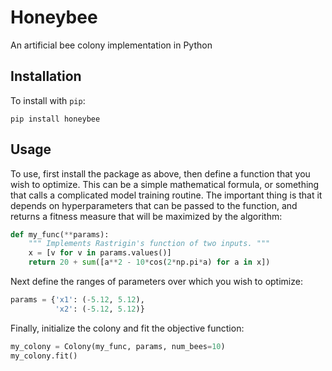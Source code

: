 # Honeybee

An artificial bee colony implementation in Python

## Installation

To install with `pip`:

    pip install honeybee

## Usage

To use, first install the package as above, then define a function that you
wish to optimize. This can be a simple mathematical formula, or something that
calls a complicated model training routine. The important thing is that it
depends on hyperparameters that can be passed to the function, and returns a
fitness measure that will be maximized by the algorithm:

```python
def my_func(**params):
    """ Implements Rastrigin's function of two inputs. """
    x = [v for v in params.values()]
    return 20 + sum([a**2 - 10*cos(2*np.pi*a) for a in x])
```    

Next define the ranges of parameters over which you wish to optimize:

```python
params = {'x1': (-5.12, 5.12),
          'x2': (-5.12, 5.12)}
```          

Finally, initialize the colony and fit the objective function:

```python
my_colony = Colony(my_func, params, num_bees=10)
my_colony.fit()
```
